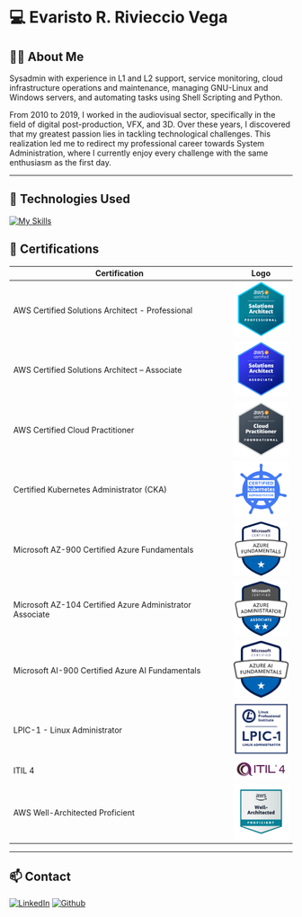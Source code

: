# 💻 Evaristo R. Rivieccio Vega

## 👨‍💻 About Me

Sysadmin with experience in L1 and L2 support, service monitoring, cloud infrastructure operations and maintenance, managing GNU-Linux and Windows servers, and automating tasks using Shell Scripting and Python.  

From 2010 to 2019, I worked in the audiovisual sector, specifically in the field of digital post-production, VFX, and 3D. Over these years, I discovered that my greatest passion lies in tackling technological challenges. This realization led me to redirect my professional career towards System Administration, where I currently enjoy every challenge with the same enthusiasm as the first day.

---

## 🚀 Technologies Used
[![My Skills](https://skillicons.dev/icons?i=aws,azure,linux,py,bash,redhat,ubuntu,debian,windows,apple,kubernetes,docker,cloudflare,redis,mongodb,mysql,git,bitbucket,fastapi,powershell,elasticsearch)](#)

## 📜 Certifications

| Certification | Logo |
|--------------|------|
| AWS Certified Solutions Architect - Professional | [<img src="imagenes/AWS-Certified-Solutions-Architect-Professional_badge.69d82ff1b2861e1089539ebba906c70b011b928a.png" width="100">](#) |
| AWS Certified Solutions Architect – Associate | [<img src="imagenes/aws-certified-solutions-architect-associate-3.png" width="100">](#) |
| AWS Certified Cloud Practitioner | [<img src="imagenes/aws-certified-cloud-practitioner-2.png" width="100">](#) |
| Certified Kubernetes Administrator (CKA) | [<img src="imagenes/cka-certified-kubernetes-administrator.png" width="100">](#) |
| Microsoft AZ-900 Certified Azure Fundamentals | [<img src="imagenes/azure-fundamentals-600x600-1-300x300.png" width="100">](#) |
| Microsoft AZ-104 Certified Azure Administrator Associate | [<img src="imagenes/azure-administrator-associate-600x600-1.png" width="100">](#) |
| Microsoft AI-900 Certified Azure AI Fundamentals | [<img src="imagenes/ai900.png" width="100">](#) |
| LPIC-1 - Linux Administrator | [<img src="imagenes/LPIC-1.png" width="100">](#) |
| ITIL 4 | [<img src="imagenes/itil4-300x107-1.jpg" width="100">](#) |
| AWS Well-Architected Proficient | [<img src="imagenes/well-architected-proficient-4.png" width="100">](#) |


---

## 📫 Contact

[![LinkedIn](https://skillicons.dev/icons?i=linkedin)](https://www.linkedin.com/in/evaristorivieccio)  [![Github](https://skillicons.dev/icons?i=github)](https://github.com/evaristorivi)  
